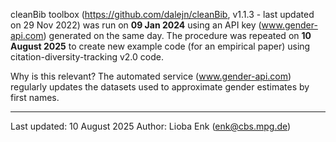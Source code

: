 cleanBib toolbox (https://github.com/dalejn/cleanBib, v1.1.3 - last updated on 29 Nov 2022) was run on **09 Jan 2024** using an API key (www.gender-api.com) generated on the same day.
The procedure was repeated on **10 August 2025** to create new example code (for an empirical paper) using citation-diversity-tracking v2.0 code.

Why is this relevant?
The automated service (www.gender-api.com) regularly updates the datasets used to approximate gender estimates by first names.

---

Last updated: 10 August 2025
Author: Lioba Enk (enk@cbs.mpg.de)

